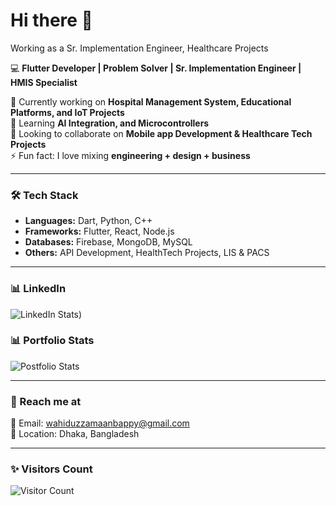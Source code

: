 # Hi there 👋

Working as a Sr. Implementation Engineer, Healthcare Projects

💻 **Flutter Developer | Problem Solver | Sr. Implementation Engineer | HMIS Specialist**  

🔭 Currently working on **Hospital Management System, Educational Platforms, and IoT Projects**  
🌱 Learning **AI Integration, and Microcontrollers**  
👯 Looking to collaborate on **Mobile app Development & Healthcare Tech Projects**  
⚡ Fun fact: I love mixing **engineering + design + business**  

---

### 🛠️ Tech Stack  
- **Languages:** Dart, Python, C++  
- **Frameworks:** Flutter, React, Node.js
- **Databases:** Firebase, MongoDB, MySQL 
- **Others:** API Development, HealthTech Projects, LIS & PACS  

---

### 📊 LinkedIn 

![LinkedIn Stats](www.linkedin.com/in/md-wahiduzzaman-bappy-a64ab91a7))   

### 📊 Portfolio Stats  

![Postfolio Stats]([https://github-readme-stats.vercel.app/api?username=YOURUSERNAME&show_icons=true&theme=tokyonight](https://md-wahiduzzaman-bappy.vercel.app/))   

---

### 🔗 Reach me at  
📧 Email: wahiduzzamaanbappy@gmail.com  
📍 Location: Dhaka, Bangladesh  

---

### ✨ Visitors Count  
![Visitor Count](https://komarev.com/ghpvc/?username=YOURUSERNAME&color=blue)  
